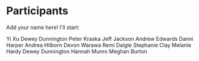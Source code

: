 
# Participants

Add your name here! I'll start:

Yi Xu
Dewey Dunnington 
Peter Kraska
Jeff Jackson
Andrew Edwards
Danni Harper
Andrea Hilborn
Devon Warawa
Remi Daigle
Stephanie Clay
Melanie Hardy
Dewey Dunnington
Hannah Munro
Meghan Burton
